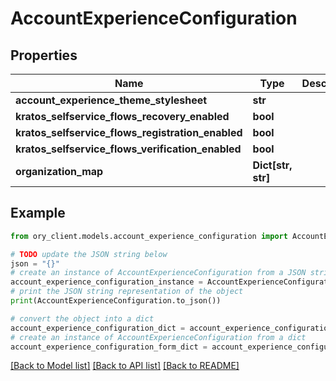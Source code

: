 # AccountExperienceConfiguration


## Properties

Name | Type | Description | Notes
------------ | ------------- | ------------- | -------------
**account_experience_theme_stylesheet** | **str** |  | [optional] 
**kratos_selfservice_flows_recovery_enabled** | **bool** |  | [optional] 
**kratos_selfservice_flows_registration_enabled** | **bool** |  | [optional] 
**kratos_selfservice_flows_verification_enabled** | **bool** |  | [optional] 
**organization_map** | **Dict[str, str]** |  | [optional] 

## Example

```python
from ory_client.models.account_experience_configuration import AccountExperienceConfiguration

# TODO update the JSON string below
json = "{}"
# create an instance of AccountExperienceConfiguration from a JSON string
account_experience_configuration_instance = AccountExperienceConfiguration.from_json(json)
# print the JSON string representation of the object
print(AccountExperienceConfiguration.to_json())

# convert the object into a dict
account_experience_configuration_dict = account_experience_configuration_instance.to_dict()
# create an instance of AccountExperienceConfiguration from a dict
account_experience_configuration_form_dict = account_experience_configuration.from_dict(account_experience_configuration_dict)
```
[[Back to Model list]](../README.md#documentation-for-models) [[Back to API list]](../README.md#documentation-for-api-endpoints) [[Back to README]](../README.md)


